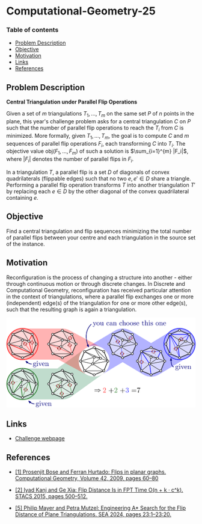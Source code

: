 # Computational-Geometry-25

### Table of contents

- [Problem Description](#problem-description)
- [Objective](#objective)
- [Motivation](#motivation)
- [Links](#links)
- [References](#references)

## Problem Description

**Central Triangulation under Parallel Flip Operations**

Given a set of $m$ triangulations $T_1, \dots, T_m$ on the same set $P$ of $n$ points in the plane, this year's challenge problem asks for a central triangulation $C$ on $P$ such that the number of parallel flip operations to reach the $T_i$ from $C$ is minimized. More formally, given $T_1, \dots, T_m$, the goal is to compute $C$ and $m$ sequences of parallel flip operations $F_i$, each transforming $C$ into $T_i$. The objective value $\text{obj}(F_1, \dots, F_m)$ of such a solution is $\sum_{i=1}^{m} |F_i|$, where $|F_i|$ denotes the number of parallel flips in $F_i$.


In a triangulation $T$, a parallel flip is a set $D$ of diagonals of convex quadrilaterals (flippable edges) such that no two $e, e' \in D$ share a triangle. Performing a parallel flip operation transforms $T$ into another triangulation $T'$ by replacing each $e \in D$ by the other diagonal of the convex quadrilateral containing $e$.

## Objective

Find a central triangulation and flip sequences minimizing the total number of parallel flips between your centre and each triangulation in the source set of the instance.

## Motivation
Reconfiguration is the process of changing a structure into another - either through continuous motion or through discrete changes. In Discrete and Computational Geometry, reconfiguration has received particular attention in the context of triangulations, where a parallel flip exchanges one or more (independent) edge(s) of the triangulation for one or more other edge(s), such that the resulting graph is again a triangulation.

![example_instance](resources/cgshop2026_example_naIlrVk.png)

## Links

- [Challenge webpage](https://cgshop.ibr.cs.tu-bs.de/competition/cg-shop-2026/#problem-description)

## References

- [[1] Prosenjit Bose and Ferran Hurtado: Flips in planar graphs. Computational Geometry, Volume 42, 2009, pages 60–80](resources/1-s2.0-S0925772108000370-main.pdf)

- [[2] Iyad Kanj and Ge Xia: Flip Distance Is in FPT Time O(n + k · c^k). STACS 2015, pages 500–512.](resources/LIPIcs.STACS.2015.500.pdf)

- [[5] Philip Mayer and Petra Mutzel: Engineering A* Search for the Flip Distance of Plane Triangulations. SEA 2024, pages 23:1–23:20.](resources/LIPIcs.SEA.2024.23.pdf)

